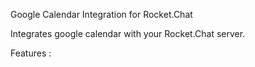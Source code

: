 Google Calendar Integration for Rocket.Chat

Integrates google calendar with your Rocket.Chat server.

Features :




